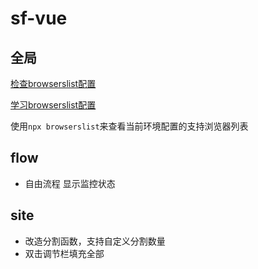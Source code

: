 # sf-vue

## 全局
[检查browserslist配置](https://browserl.ist/)

[学习browserslist配置](https://github.com/browserslist/browserslist)

使用`npx browserslist`来查看当前环境配置的支持浏览器列表


## flow
* 自由流程 显示监控状态

## site
* 改造分割函数，支持自定义分割数量
* 双击调节栏填充全部